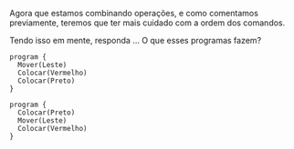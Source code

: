 Agora que estamos combinando operações, e como comentamos previamente, teremos que ter mais cuidado com a ordem dos comandos.

Tendo isso em mente, responda ... O que esses programas fazem?


```gobstones
program {
  Mover(Leste)
  Colocar(Vermelho)
  Colocar(Preto)
}
```

```puppet
program {
  Colocar(Preto)
  Mover(Leste)
  Colocar(Vermelho)
}
```
